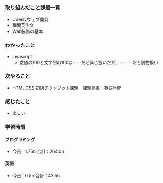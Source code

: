 ### 取り組んだこと課題一覧
- Udemyウェブ開発
- 瞬間英作文
- Web技術の基本
### わかったこと
- javascript
    - 数値の100と文字列の100は＝＝だと同じ扱いだが、＝＝＝だと別物扱い
### 次やること
- HTML,CSS 初級アウトプット課題　課題読書　英語学習
### 感じたこと
- 楽しい
### 学習時間
#### プログラミング
- 今日：1.75h 合計：264.0h
#### 英語
- 今日：0.5h 合計：43.5h